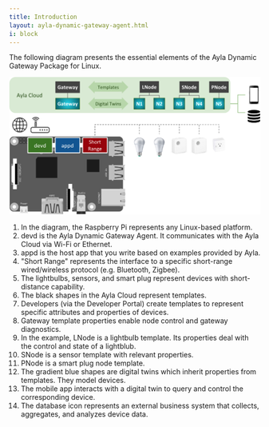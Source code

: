 ```yaml
---
title: Introduction
layout: ayla-dynamic-gateway-agent.html
i: block
---
```


The following diagram presents the essential elements of the Ayla Dynamic Gateway Package for Linux.

<div class="row">
<div class="col-lg-7 col-md-10 col-sm-12">
<img class="img-margins img-fluid" src="ayla-linux-gw-agent-detail.png">
</div>
</div>

1. In the diagram, the Raspberry Pi represents any Linux-based platform.
1. devd is the Ayla Dynamic Gateway Agent. It communicates with the Ayla Cloud via Wi-Fi or Ethernet.
1. appd is the host app that you write based on examples provided by Ayla.
1. "Short Range" represents the interface to a specific short-range wired/wireless protocol (e.g. Bluetooth, Zigbee).
1. The lightbulbs, sensors, and smart plug represent devices with short-distance capability.
1. The black shapes in the Ayla Cloud represent templates.
  1. Developers (via the Developer Portal) create templates to represent specific attributes and properties of devices.  
  1. Gateway template properties enable node control and gateway diagnostics.
  1. In the example, LNode is a lightbulb template. Its properties deal with the control and state of a lightblub.
  1. SNode is a sensor template with relevant properties.
  1. PNode is a smart plug node template.
1. The gradient blue shapes are digital twins which inherit properties from templates. They model devices.
1. The mobile app interacts with a digital twin to query and control the corresponding device.
1. The database icon represents an external business system that collects, aggregates, and analyzes device data.
